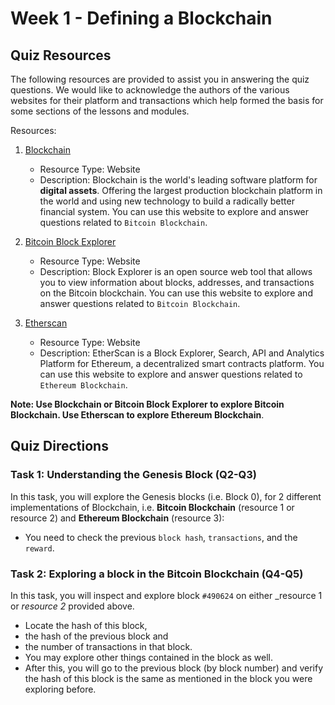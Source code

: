 # Week 1 - Defining a Blockchain

## Quiz Resources

The following resources are provided to assist you in answering the quiz questions. We would like to acknowledge the authors of the various websites for their platform and transactions which help formed the basis for some sections of the lessons and modules.

Resources:

1. [Blockchain](https://blockchain.info/)

    - Resource Type: Website
    - Description: Blockchain is the world's leading software platform for __digital assets__. Offering the largest production blockchain platform in the world and using new technology to build a radically better financial system. You can use this website to explore and answer questions related to `Bitcoin Blockchain`.

2. [Bitcoin Block Explorer](https://blockexplorer.com/)

    - Resource Type: Website
    - Description: Block Explorer is an open source web tool that allows you to view information about blocks, addresses, and transactions on the Bitcoin blockchain. You can use this website to explore and answer questions related to `Bitcoin Blockchain`.

3. [Etherscan](https://etherscan.io/)

    - Resource Type: Website
    - Description: EtherScan is a Block Explorer, Search, API and Analytics Platform for Ethereum, a decentralized smart contracts platform. You can use this website to explore and answer questions related to `Ethereum Blockchain`.

__Note: Use Blockchain or Bitcoin Block Explorer to explore Bitcoin Blockchain. Use Etherscan to explore Ethereum Blockchain__.

## Quiz Directions

### Task 1: Understanding the Genesis Block (Q2-Q3)

In this task, you will explore the Genesis blocks (i.e. Block 0), for 2 different implementations of Blockchain, i.e. __Bitcoin Blockchain__ (resource 1 or resource 2) and __Ethereum Blockchain__ (resource 3):

- You need to check the previous `block hash`, `transactions`, and the `reward`.

### Task 2: Exploring a block in the Bitcoin Blockchain (Q4-Q5)

In this task, you will inspect and explore block `#490624` on either _resource 1 or _resource 2_ provided above.

- Locate the hash of this block,
- the hash of the previous block and
- the number of transactions in that block.
- You may explore other things contained in the block as well.
- After this, you will go to the previous block (by block number) and verify the hash of this block is the same as mentioned in the block you were exploring before.
